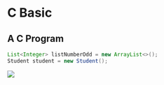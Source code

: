 # C Basic
## A C Program


```java
List<Integer> listNumberOdd = new ArrayList<>();
Student student = new Student();
```
<img src="https://www.dropbox.com/s/glux4ifx6zr7y9e/Capture.PNG">
